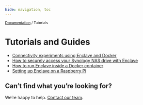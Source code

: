 ```yaml
---
hide: navigation, toc
---
```


<small>[Documentation](/) / Tutorials</small>

# Tutorials and Guides

- [Connectivity experiments using Enclave and Docker](/tutorials/docker-experiments)
- [How to securely access your Synology NAS drive with Enclave](/tutorials/how-to-securely-access-your-synology-nas-drive-with-enclave)
- [How to run Enclave inside a Docker container](/tutorials/running-enclave-on-docker)
- [Setting up Enclave on a Raspberry Pi](/tutorials/setting-up-enclave-on-a-raspberry-pi)

## Can’t find what you’re looking for?
We’re happy to help. [Contact our team](mailto:support@enclave.io).